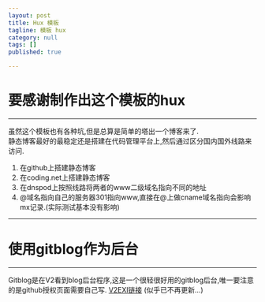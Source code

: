 ```yaml
---
layout: post
title: Hux 模板
tagline: 模板 hux
category: null
tags: []
published: true

---
```


# 要感谢制作出这个模板的hux
---
虽然这个模板也有各种坑,但是总算是简单的塔出一个博客来了.  
静态博客最好的最稳定还是搭建在代码管理平台上,然后通过区分国内国外线路来访问.  
1. 在github上搭建静态博客
2. 在coding.net上搭建静态博客
3. 在dnspod上按照线路将两者的www二级域名指向不同的地址
4. @域名指向自己的服务器301指向www,直接在@上做cname域名指向会影响mx记录.(实际测试基本没有影响)

---
# 使用gitblog作为后台
---
Gitblog是在V2看到blog后台程序,这是一个很轻很好用的gitblog后台,唯一要注意的是github授权页面需要自己写.
[V2EXl链接](https://www.v2ex.com/t/111151)
(似乎已不再更新...)
